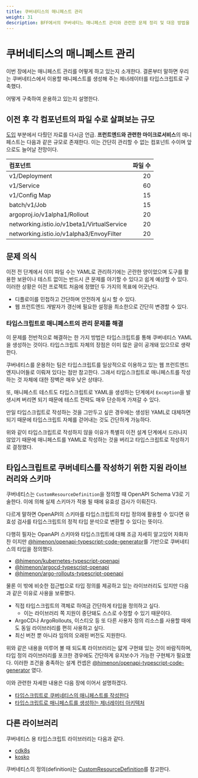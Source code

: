```yaml
---
title: 쿠버네티스의 매니페스트 관리
weight: 31
description: BFF에서의 쿠버네티느 매니페스트 관리와 관련한 문제 정리 및 대응 방법을 간단하 소개한다.
---
```


# 쿠버네티스의 매니페스트 관리

이번 장에서는 매니페스트 관리를 어떻게 하고 있는지 소개한다.
결론부터 말하면 우리는 쿠버네티스에서 이용할 매니페스트를 생성해 주는 제너레이터를 타입스크립트로 구축했다.

어떻게 구축하여 운용하고 있는지 설명한다.

## 이전 후 각 컴포넌트의 파일 수로 살펴보는 규모

[도입](../../../#이전-후-쿠버네티스의-대략적인-규모) 부분에서 다뤘던 자료를 다시금 언급. **프런트엔드와 관련한 마이크로서비스**의 매니페스트는 다음과 같은 규모로 존재한다.
이는 간단히 관리할 수 없는 컴포넌트 수이며 앞으로도 늘어날 전망이다.

| 컴포넌트                                       |  파일 수 |
|:-------------------------------------------|------:|
| v1/Deployment                              |    20 |
| v1/Service                                 |    60 |
| v1/Config Map                              |    15 |
| batch/v1/Job                               |    15 |
| argoproj.io/v1alpha1/Rollout               |    20 |
| networking.istio.io/v1beta1/VirtualService |    20 |
| networking.istio.io/v1alpha3/EnvoyFilter   |    20 |

## 문제 의식

이전 전 단계에서 이미 파일 수는 YAML로 관리하기에는 곤란한 양이었으며 도구를 활용한 보완이나 테스트 없이는 반드시 큰 문제를 야기할 수 있다고 쉽게 예상할 수 있다. 이러한 상황은 이전 프로젝트 처음에 정했던 두 가지의 목표에 어긋난다.

* 디플로이를 민첩하고 간단하며 안전하게 실시 할 수 있다.
* 웹 프런트엔드 개발자가 갱신에 필요한 설정을 최소한으로 간단히 변경할 수 있다.

### 타입스크립트로 매니페스트의 관리 문제를 해결

이 문제를 전반적으로 해결하는 한 가지 방법은 타입스크립트를 통해 쿠버네티스 YAML을 생성하는 것이다.
타입스크립트 자체의 장점은 이미 많은 글이 공개돼 있으므로 생략한다. 

쿠버네티스를 운용하는 팀은 타입스크립트를 일상적으로 이용하고 있는 웹 프런트엔드 엔지니어들로 이뤄져 있다는 점만 참고한다. 그래서 타입스크립트로 매니페스트를 작성하는 것 자체에 대한 장벽은 매우 낮은 상태다.

또, 매니페스트 테스트도 타입스크립트로 YAML을 생성하는 단계에서 `Exception`을 발생시켜 버리면 되기 때문에 테스트 전략도 매우 단순하게 가져갈 수 있다.

만일 타입스크립트로 작성하는 것을 그만두고 싶은 경우에는 생성된 YAML로 대체하면 되기 때문에 타입스크립트 자체를 걷어내는 것도 간단하게 가능하다.

위와 같이 타입스크립트로 작성하지 않을 이유가 특별히 이전 설계 단계에서 드러나지 않았기 때문에 매니페스트를 YAML로 작성하는 것을 버리고 타입스크립트로 작성하기로 결정했다.

## 타입스크립트로 쿠버네티스를 작성하기 위한 지원 라이브러리와 스키마

쿠버네티스는 `CustomResourceDefinition`을 정의할 때 OpenAPI Schema V3로 기술한다. 이에 의해 실제 스키마가 적용 될 때에 유효성 검사가 이뤄진다.

다르게 말하면 OpenAPI의 스키마를 타입스크립트의 타입 정의에 활용할 수 있다면 유효성 검사를 타입스크립트의 정적 타입 분석으로 변환할 수 있다는 뜻이다.

다행히 필자는 OpanAPI 스키마와 타입스크립트에 대해 조금 자세히 알고있어 자화자찬 이지만 [@himenon/openapi-typescript-code-generator](https://github.com/Himenon/openapi-typescript-code-generator)를 기반으로 쿠버네티스의 타입을 정의했다.

* [@himenon/kubernetes-typescript-openapi](https://github.com/Himenon/kubernetes-typescript-openapi)
* [@himenon/argocd-typescript-openapi](https://github.com/Himenon/argocd-typescript-openapi)
* [@himenon/argo-rollouts-typescript-openapi](https://github.com/Himenon/argo-rollouts-typescript-openapi)

물론 이 밖에 비슷한 접근법으로 타입 정의를 제공하고 있는 라이브러리도 있지만 다음과 같은 이유로 사용을 보류했다.

- 직접 타입스크립트의 객체로 하여금 간단하게 타입을 정의하고 싶다.
    - 이는 라이브러리 쪽 지원이 중단돼도 스스로 수정할 수 있기 때문이다.
- ArgoCD나 ArgoRollouts, 이스티오 등 또 다른 사용자 정의 리소스를 사용할 때에도 동일 라이브러리를 편히 사용하고 싶다.
- 최신 버전 뿐 아니라 임의의 오래된 버전도 지원한다.

위와 같은 내용을 미루어 볼 때 되도록 라이브러리는 얇게 구현돼 있는 것이 바람직하며, 타입 정의 라이브러리를 포크한 경우에도 간단하게 유지보수가 가능한 구현체가 필요했다. 이러한 조건을 충족하는 설계 컨셉은 [@himenon/openapi-typescript-code-generator](https://github.com/Himenon/openapi-typescript-code-generator) 였다.

이와 관련한 자세한 내용은 다음 장에 이어서 설명하겠다.

- [타입스크립트로 쿠버네티스의 매니페스트를 작성한다](../kubernetes-manifest-written-by-typescript/)
- [타입스크립트로 매니페스트를 생성하는 제너레이터 아키텍처](../kubernetes-manifest-generator-architecture/)

## 다른 라이브러리

쿠버네티스 용 타입스크립트 라이브러리는 다음과 같다.

* [cdk8s](https://github.com/cdk8s-team/cdk8s)
* [kosko](https://github.com/tommy351/kosko)

쿠버네티스의 정의(definition)는 [CustomResourceDefinition](https://kubernetes.io/docs/tasks/extend-kubernetes/custom-resources/custom-resource-definitions/)를 참고한다.

